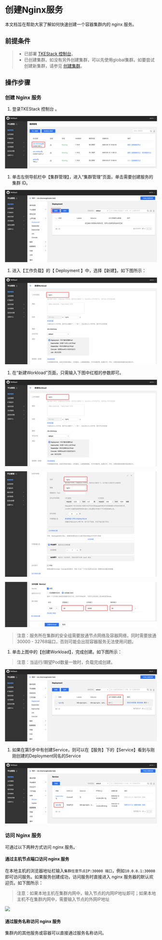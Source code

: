 # 创建Nginx服务

本文档旨在帮助大家了解如何快速创建一个容器集群内的 nginx 服务。

## 前提条件

> * 已部署 [TKEStack 控制台](../../installation/environment-requirement.md)。
> * 已创建集群。如没有另外创建集群，可以先使用global集群。如要尝试创建新集群，请参见 [创建集群](../../user-guide/platform-console/cluster-mgmt.md)。

## 操作步骤

### 创建 Nginx 服务

1. 登录TKEStack 控制台 。

![](../../.gitbook/assets/nginx-0.png)

1. 单击左侧导航栏中【集群管理】，进入“集群管理”页面，单击需要创建服务的集群 ID。

![](../../.gitbook/assets/nginx-1.png)

1. 进入【工作负载】的【 Deployment 】中，选择【新建】。如下图所示： 

![](../../.gitbook/assets/nginx-2%20%281%29%20%281%29%20%282%29.png)

1. 在“新建Workload”页面，只需输入下图中红框的参数即可。

![](../../.gitbook/assets/nginx-2%20%281%29%20%281%29.png)

![](../../.gitbook/assets/nginx-3.png)

![](../../.gitbook/assets/nginx-4.png)

> 注意：服务所在集群的安全组需要放通节点网络及容器网络，同时需要放通30000 - 32768端口，否则可能会出现容器服务无法使用问题。

1. 单击上图中的【创建Workload】，完成创建。如下图所示：

> 注意：当运行/期望Pod数量一致时，负载完成创建。

![](../../.gitbook/assets/nginx-5.png)

1. 如果在第5步中有创建Service，则可以在【服务】下的【Service】看到与刚刚创建的Deployment同名的Service

![](../../.gitbook/assets/nginx-6.png)

### 访问 Nginx 服务

可通过以下两种方式访问 nginx 服务。

#### 通过主机节点端口访问 nginx 服务

在本地主机的浏览器地址栏输入`集群任意节点IP:30000 端口`，例如`10.0.0.1:30000`即可访问服务。如果服务创建成功，访问服务时直接进入 nginx 服务器的默认欢迎页。如下图所示：

> 注意：如果本地主机在集群内网中，输入节点的内网IP地址即可；如果本地主机不在集群内网中，需要输入节点的外网IP地址

![](https://main.qcloudimg.com/raw/37246241fe0abd1d3796c080b1661217.png)

#### 通过服务名称访问 nginx 服务

集群内的其他服务或容器可以直接通过服务名称访问。

